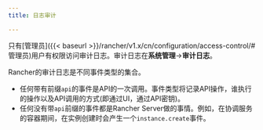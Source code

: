 ```yaml
---
title: 日志审计

---
```



只有[管理员]({{< baseurl >}}/rancher/v1.x/cn/configuration/access-control/#管理员)用户有权限访问审计日志。审计日志在**系统管理**->**审计日志**。

Rancher的审计日志是不同事件类型的集合。

* 任何带有前缀`api`的事件是API的一次调用。事件类型将记录API操作，谁执行的操作以及API调用的方式(即通过UI，通过API密钥)。
* 任何没有带`api`前缀的事件都是Rancher Server做的事情。例如，在协调服务的容器期间，在实例创建时会产生一个`instance.create`事件。

